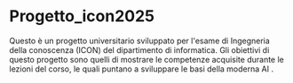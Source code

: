 # Progetto_icon2025
Questo è un progetto universitario sviluppato per l'esame di Ingegneria della conoscenza (ICON) del dipartimento di informatica. Gli obiettivi di questo progetto sono quelli di mostrare le competenze acquisite durante le lezioni del corso, le quali puntano a sviluppare le basi della moderna AI .
